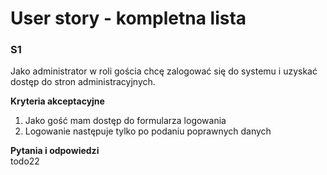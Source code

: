 # User story - kompletna lista 


### S1 
Jako administrator w roli gościa chcę zalogować się do systemu i uzyskać dostęp do stron administracyjnych.

**Kryteria akceptacyjne**  
1. Jako gość mam dostęp do formularza logowania  
2. Logowanie następuje tylko po podaniu poprawnych danych

**Pytania i odpowiedzi**  
todo22
